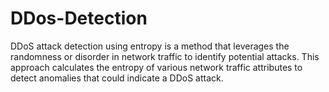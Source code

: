 # DDos-Detection
DDoS attack detection using entropy is a method that leverages the randomness or disorder in network traffic to identify potential attacks. This approach calculates the entropy of various network traffic attributes to detect anomalies that could indicate a DDoS attack.
